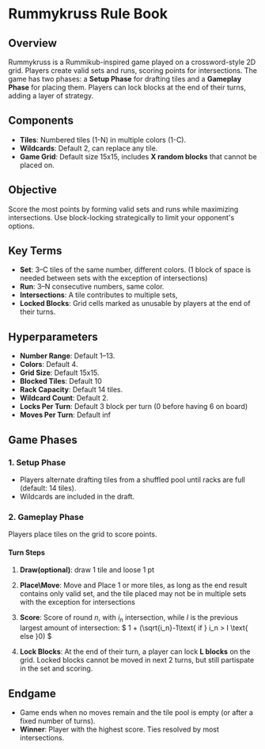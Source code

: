 # Rummykruss Rule Book

## Overview
Rummykruss is a Rummikub-inspired game played on a crossword-style 2D grid. Players create valid sets and runs, scoring points for intersections. The game has two phases: a **Setup Phase** for drafting tiles and a **Gameplay Phase** for placing them. Players can lock blocks at the end of their turns, adding a layer of strategy.

## Components
- **Tiles**: Numbered tiles (1-N) in multiple colors (1-C).
- **Wildcards**: Default 2, can replace any tile.
- **Game Grid**: Default size 15x15, includes **X random blocks** that cannot be placed on.

## Objective
Score the most points by forming valid sets and runs while maximizing intersections. Use block-locking strategically to limit your opponent's options.

## Key Terms
- **Set**: 3–C tiles of the same number, different colors.
(1 block of space is needed between sets with the exception of intersections)
- **Run**: 3–N consecutive numbers, same color.
- **Intersections**: A tile contributes to multiple sets, 
- **Locked Blocks**: Grid cells marked as unusable by players at the end of their turns.

## Hyperparameters
- **Number Range**:   Default 1–13.
- **Colors**:         Default 4.
- **Grid Size**:      Default 15x15.
- **Blocked Tiles**:  Default 10
- **Rack Capacity**:  Default 14 tiles.
- **Wildcard Count**: Default 2.
- **Locks Per Turn**: Default 3 block per turn (0 before having 6 on board)
- **Moves Per Turn**: Default inf

## Game Phases

### 1. Setup Phase
- Players alternate drafting tiles from a shuffled pool until racks are full (default: 14 tiles).
- Wildcards are included in the draft.

### 2. Gameplay Phase
Players place tiles on the grid to score points.

#### Turn Steps
1. **Draw(optional)**: draw 1 tile and loose 1 pt
2. **Place\Move**: 
   Move and Place 1 or more tiles, as long as the end result contains only valid set, and the tile placed may not be in multiple sets with the exception for intersections
3. **Score**:
   Score of round $n$, with $i_n$ intersection, while $I$ is the previous largest amount of intersection:
   $ 1 + (\sqrt{i_n}-1\text{ if } i_n > I \text{ else }0) $
     
4. **Lock Blocks**:  At the end of their turn, a player can lock **L blocks** on the grid. Locked blocks cannot be moved in next 2 turns, but still partispate in the set and scoring.  

## Endgame
- Game ends when no moves remain and the tile pool is empty (or after a fixed number of turns).
- **Winner**: Player with the highest score. Ties resolved by most intersections.
